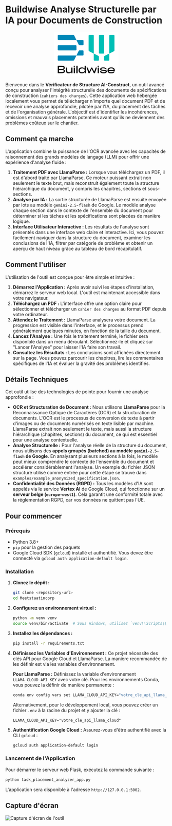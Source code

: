 # Buildwise Analyse Structurelle par IA pour Documents de Construction

<p align="center">
  <img src="assets/BWlogo.png" alt="Logo de Buildwise" width="200"/>
</p>

Bienvenue dans le **Vérificateur de Structure AI-Construct**, un outil avancé conçu pour analyser l'intégrité structurelle des documents de spécifications de construction (`cahiers des charges`). Cette application web hébergée localement vous permet de télécharger n'importe quel document PDF et de recevoir une analyse approfondie, pilotée par l'IA, du placement des tâches et de l'organisation générale. L'objectif est d'identifier les incohérences, omissions et mauvais placements potentiels avant qu'ils ne deviennent des problèmes coûteux sur le chantier.

## Comment ça marche

L'application combine la puissance de l'OCR avancée avec les capacités de raisonnement des grands modèles de langage (LLM) pour offrir une expérience d'analyse fluide :

1.  **Traitement PDF avec LlamaParse :** Lorsque vous téléchargez un PDF, il est d'abord traité par LlamaParse. Ce moteur puissant extrait non seulement le texte brut, mais reconstruit également toute la structure hiérarchique du document, y compris les chapitres, sections et sous-sections.
2.  **Analyse par IA :** La sortie structurée de LlamaParse est ensuite envoyée par lots au modèle `gemini-2.5-flash` de Google. Le modèle analyse chaque section dans le contexte de l'ensemble du document pour déterminer si les tâches et les spécifications sont placées de manière logique.
3.  **Interface Utilisateur Interactive :** Les résultats de l'analyse sont présentés dans une interface web claire et interactive. Ici, vous pouvez facilement naviguer dans la structure du document, examiner les conclusions de l'IA, filtrer par catégorie de problème et obtenir un aperçu de haut niveau grâce au tableau de bord récapitulatif.

## Comment l'utiliser

L'utilisation de l'outil est conçue pour être simple et intuitive :

1.  **Démarrez l'Application :** Après avoir suivi les étapes d'installation, démarrez le serveur web local. L'outil est maintenant accessible dans votre navigateur.
2.  **Téléchargez un PDF :** L'interface offre une option claire pour sélectionner et télécharger un `cahier des charges` au format PDF depuis votre ordinateur.
3.  **Attendez le Traitement :** LlamaParse analysera votre document. La progression est visible dans l'interface, et le processus prend généralement quelques minutes, en fonction de la taille du document.
4.  **Lancez l'Analyse :** Une fois le traitement terminé, le fichier sera disponible dans un menu déroulant. Sélectionnez-le et cliquez sur "Lancer l'Analyse" pour laisser l'IA faire son travail.
5.  **Consultez les Résultats :** Les conclusions sont affichées directement sur la page. Vous pouvez parcourir les chapitres, lire les commentaires spécifiques de l'IA et évaluer la gravité des problèmes identifiés.

## Détails Techniques

Cet outil utilise des technologies de pointe pour fournir une analyse approfondie :

-   **OCR et Structuration de Document :** Nous utilisons **LlamaParse** pour la Reconnaissance Optique de Caractères (OCR) et la structuration de documents. L'OCR est le processus de conversion de texte à partir d'images ou de documents numérisés en texte lisible par machine. LlamaParse extrait non seulement le texte, mais aussi la structure hiérarchique (chapitres, sections) du document, ce qui est essentiel pour une analyse contextuelle.
-   **Analyse Structurelle :** Pour l'analyse réelle de la structure du document, nous utilisons des **appels groupés (batched) au modèle `gemini-2.5-flash` de Google**. En analysant plusieurs sections à la fois, le modèle peut mieux comprendre le contexte de l'ensemble du document et accélérer considérablement l'analyse. Un exemple du fichier JSON structuré utilisé comme entrée pour cette étape se trouve dans `examples/example_anonymized_specification.json`.
-   **Confidentialité des Données (RGPD) :** Tous les modèles d'IA sont appelés via le service **Vertex AI** de Google Cloud, qui fonctionne sur un **serveur belge (`europe-west1`)**. Cela garantit une conformité totale avec la réglementation RGPD, car vos données ne quittent pas l'UE.

## Pour commencer

### Prérequis

-   Python 3.8+
-   `pip` pour la gestion des paquets
-   Google Cloud SDK (`gcloud`) installé et authentifié. Vous devez être connecté via `gcloud auth application-default login`.

### Installation

1.  **Clonez le dépôt :**
    ```bash
    git clone <repository-url>
    cd Meetstaatincorp
    ```

2.  **Configurez un environnement virtuel :**
    ```bash
    python -m venv venv
    source venv/bin/activate  # Sous Windows, utilisez `venv\\Scripts\\activate`
    ```

3.  **Installez les dépendances :**
    ```bash
    pip install -r requirements.txt
    ```

4.  **Définissez les Variables d'Environnement :**
    Ce projet nécessite des clés API pour Google Cloud et LlamaParse. La manière recommandée de les définir est via les variables d'environnement.

    **Pour LlamaParse :**
    Définissez la variable d'environnement `LLAMA_CLOUD_API_KEY` avec votre clé. Pour les environnements Conda, vous pouvez la définir de manière permanente :
    ```bash
    conda env config vars set LLAMA_CLOUD_API_KEY="votre_cle_api_llama_cloud"
    ```
    Alternativement, pour le développement local, vous pouvez créer un fichier `.env` à la racine du projet et y ajouter la clé :
    ```
    LLAMA_CLOUD_API_KEY="votre_cle_api_llama_cloud"
    ```

5.  **Authentification Google Cloud :**
    Assurez-vous d'être authentifié avec la CLI `gcloud` :
    ```bash
    gcloud auth application-default login
    ```

### Lancement de l'Application

Pour démarrer le serveur web Flask, exécutez la commande suivante :
```bash
python task_placement_analyzer_app.py
```
L'application sera disponible à l'adresse `http://127.0.0.1:5002`.

## Capture d'écran

![Capture d'écran de l'outil](assets/Screenshot%202025-08-29%_20172735.png)
